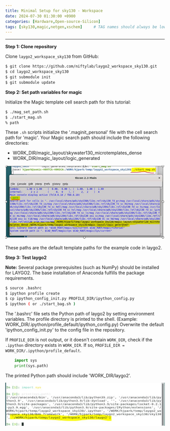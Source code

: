```yaml
---
title: Minimal Setup for sky130 - Workspace
date: 2024-07-30 01:30:00 +0900
categories: [Hardware,Open-source-Silicon]
tags: [sky130,magic,netgen,xschem]     # TAG names should always be lowercase, 띄어쓰기도 금지
---
```

------------------------------------------

**Step 1: Clone repository**

Clone `laygo2_workspace_sky130` from GitHub:

```bash
$ git clone https://github.com/niftylab/laygo2_workspace_sky130.git
$ cd laygo2_workspace_sky130
$ git submodule init
$ git submodule update
```

**Step 2: Set path variables for magic**

Initialize the Magic template cell search path for this tutorial:

```bash
$ ./mag_set_path.sh
$ ./start_mag.sh
% path
```

These `.sh` scripts initialize the '.maginit_personal' file with the cell search path for 'magic'. Your Magic search path should include the following directories:

*   WORK_DIR/magic_layout/skywater130_microtemplates_dense
*   WORK_DIR/magic_layout/logic_generated

![laygo2_default_path](./assets/img/search_path.JPG)

These paths are the default template paths for the example code in laygo2.

**Step 3: Test laygo2**

**Note:** Several package prerequisites (such as NumPy) should be installed for LAYGO2. The base installation of Anaconda fulfills the package requirements.

```bash
$ source .bashrc
$ ipython profile create
$ cp ipython_config_init.py PROFILE_DIR/ipython_config.py
$ ipython ( or ./start_bag.sh )
```

The '.bashrc' file sets the Python path of laygo2 by setting environment variables. The profile directory is printed to the shell. (Example: WORK_DIR/.ipython/profile_default/ipython_config.py) Overwrite the default 'ipython_config_init.py' to the config file in the repository.

If `PROFILE_DIR` is not output, or it doesn't contain `WORK_DIR`, check if the `.ipython` directory exists in `WORK_DIR`. If so, `PROFILE_DIR = WORK_DIR/.ipython/profile_default`.

```python    
    import sys
    print(sys.path)
```

The printed Python path should include 'WORK_DIR/laygo2'.

![laygo2_python_path_check](./assets/img/laygo2_path.JPG)